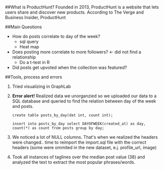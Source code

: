 ##What is ProductHunt?
Founded in 2013, ProductHunt is a website that lets users share and discover new products. According to The Verge and Business Insider, ProductHunt


##Main Questions
* How do posts correlate to day of the week?
	- sql query
	- Heat map
* Does posting more correlate to more followers? <- did not find a relationship
	- Do a t-test in R
* Did posts get upvoted when the collection was featured?


##Tools, process and errors
1. Tried visualizing in GraphLab
2. **Error alert!** Realized data we unorganzied so we uploaded our data to a SQL database and queried to find the relation between day of the week and posts.
 
   `create table posts_by_day(dat int, count int);`
   
   `insert into posts_by_day select DAYOFWEEK(created_at) as day, count(*) as count from posts group by day;`
   
3. We noticed a lot of NULL columns. That's when we realized the headers were changed.. time to reimport the import.sql file with the correct headers (some were ommited in the new dataset, e.j. profile_url, image)
4. Took all instances of taglines over the median post value (38) and analyzed the text to extract the most popular phrases/words.
